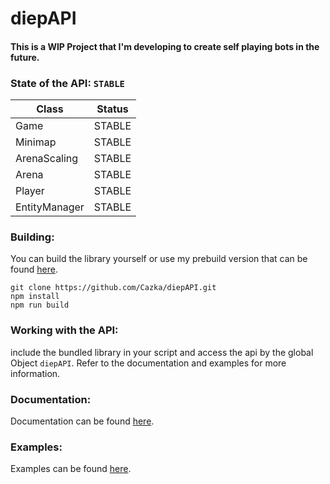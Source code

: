 # diepAPI

#### This is a WIP Project that I'm developing to create self playing bots in the future.

### State of the API: `STABLE`

| Class         | Status   |
| ------------- | -------- |
| Game          | STABLE   |
| Minimap       | STABLE   |
| ArenaScaling  | STABLE   |
| Arena         | STABLE   |
| Player        | STABLE   |
| EntityManager | STABLE   |

### Building:

You can build the library yourself or use my prebuild version that can be found [here](https://github.com/Cazka/diepAPI/releases/).

```
git clone https://github.com/Cazka/diepAPI.git
npm install
npm run build
```

### Working with the API:

include the bundled library in your script and access the api by the global Object `diepAPI`.
Refer to the documentation and examples for more information.

### Documentation:

Documentation can be found [here](https://cazka.github.io/diepAPI/).

### Examples:

Examples can be found [here](https://github.com/Cazka/diepAPI/blob/main/examples/).
